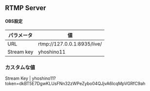 ## RTMP Server

#### OBS設定
パラメータ | 値
---|---
URL | rtmp://127.0.0.1:8935/live/
Stream key | yhoshino11

### カスタムな値
Stream Key | yhoshino11?token=dkBT5E7DgwKLUsFNn32zWPeZybo04QJjvA6lcqMpVGRfC9ah
